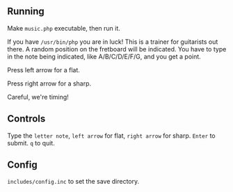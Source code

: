 ## Running
Make `music.php` executable, then run it.

If you have `/usr/bin/php` you are in luck!
This is a trainer for guitarists out there.
A random position on the fretboard will be 
indicated.  You have to type in the note 
being indicated, like A/B/C/D/E/F/G, and you
get a point.

Press left arrow for a flat.

Press right arrow for a sharp.

Careful, we're timing!

## Controls
Type the `letter note`, `left arrow` for flat,
`right arrow` for sharp.  `Enter` to submit.  `q` to quit.

## Config
`includes/config.inc` to set the save directory.

